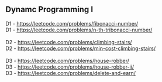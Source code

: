 ## Dynamc Programming I

D1 - https://leetcode.com/problems/fibonacci-number/ <br>
D1 - https://leetcode.com/problems/n-th-tribonacci-number/ <br>
<br>
D2 - https://leetcode.com/problems/climbing-stairs/ <br>
D2 - https://leetcode.com/problems/min-cost-climbing-stairs/ <br>
<br>
D3 - https://leetcode.com/problems/house-robber/ <br>
D3 - https://leetcode.com/problems/house-robber-ii/ <br>
D3 - https://leetcode.com/problems/delete-and-earn/ <br>